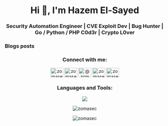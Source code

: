 <h1 align="center">Hi 👋, I'm Hazem El-Sayed</h1>
<h3 align="center">Security Automation Engineer | CVE Exploit Dev | Bug Hunter | Go / Python / PHP C0d3r | Crypto L0ver</h3>

<!--<p align="center"> <img src="https://komarev.com/ghpvc/?username=zomasec&label=Profile%20views&color=0e75b6&style=flat" alt="zomasec" /> </p>-->

### Blogs posts
<!-- BLOG-POST-LIST:START -->
<!-- BLOG-POST-LIST:END -->
<center>
<h3 align="center">Connect with me:</h3>
<p align="center">
<a href="https://twitter.com/zomasec" target="blank"><img align="center" src="https://raw.githubusercontent.com/rahuldkjain/github-profile-readme-generator/master/src/images/icons/Social/twitter.svg" alt="zomasec" height="30" width="40" /></a>
<a href="https://linkedin.com/in/zomasec" target="blank"><img align="center" src="https://raw.githubusercontent.com/rahuldkjain/github-profile-readme-generator/master/src/images/icons/Social/linked-in-alt.svg" alt="zomasec" height="30" width="40" /></a>
<a href="https://medium.com/@zomasec" target="blank"><img align="center" src="https://raw.githubusercontent.com/rahuldkjain/github-profile-readme-generator/master/src/images/icons/Social/medium.svg" alt="@zomasec" height="30" width="40" /></a>
<a href="https://www.youtube.com/c/zomasec" target="blank"><img align="center" src="https://raw.githubusercontent.com/rahuldkjain/github-profile-readme-generator/master/src/images/icons/Social/youtube.svg" alt="zomasec" height="30" width="40" /></a>
<a href="https://discord.gg/zomasec" target="blank"><img align="center" src="https://raw.githubusercontent.com/rahuldkjain/github-profile-readme-generator/master/src/images/icons/Social/discord.svg" alt="zomasec" height="30" width="40" /></a>
</p>

<h3 align="center">Languages and Tools:</h3>
<p align="center">
  <img src="https://skillicons.dev/icons?i=html,css,js,nodejs,mysql,docker,kafka,go,cpp,py,java,bash,linux,md,git,github,vscode,postman" />
</p>


<p><img align="center" src="https://github-readme-stats.vercel.app/api/top-langs?username=zomasec&show_icons=true&locale=en&layout=compact" alt="zomasec" /></p>
<p><img align="center" src="https://github-readme-streak-stats.herokuapp.com/?user=zomasec&" alt="zomasec" /></p>

